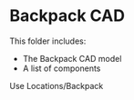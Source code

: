 # Backpack CAD
This folder includes:

* The Backpack CAD model
* A list of components

Use Locations/Backpack
